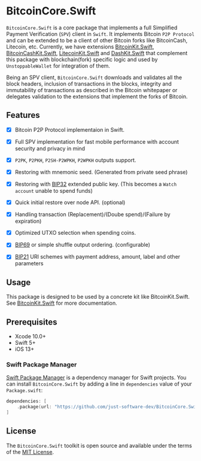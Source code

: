 # BitcoinCore.Swift

`BitcoinCore.Swift` is a core package that implements a full Simplified Payment Verification (`SPV`) client in `Swift`. It implements Bitcoin `P2P Protocol` and can be extended to be a client of other Bitcoin forks like BitcoinCash, Litecoin, etc. Currently, we have extensions [BitcoinKit.Swift](https://github.com/just-software-dev/BitcoinKit.Swift), [BitcoinCashKit.Swift](https://github.com/just-software-dev/BitcoinCashKit.Swift), [LitecoinKit.Swift](https://github.com/just-software-dev/LitecoinKit.Swift) and [DashKit.Swift](https://github.com/just-software-dev/DashKit.Swift) that complement this package with blockchain(fork) specific logic and used by `UnstoppableWallet` for integration of them.

Being an SPV client, `BitcoinCore.Swift` downloads and validates all the block headers, inclusion of transactions in the blocks, integrity and immutability of transactions as described in the Bitcoin whitepaper or delegates validation to the extensions that implement the forks of Bitcoin.  

## Features

- [x] Bitcoin P2P Protocol implementaion in Swift.
- [x] Full SPV implementation for fast mobile performance with account security and privacy in mind
- [x] `P2PK`, `P2PKH`, `P2SH-P2WPKH`, `P2WPKH` outputs support.
- [x] Restoring with mnemonic seed. (Generated from private seed phrase)
- [x] Restoring with [BIP32](https://github.com/bitcoin/bips/blob/master/bip-0032.mediawiki) extended public key. (This becomes a `Watch account` unable to spend funds)
- [x] Quick initial restore over node API. (optional)
- [x] Handling transaction (Replacement)/(Doube spend)/(Failure by expiration)
- [x] Optimized UTXO selection when spending coins.
- [x] [BIP69](https://github.com/bitcoin/bips/blob/master/bip-0069.mediawiki) or simple shuffle output ordering. (configurable)
- [x] [BIP21](https://github.com/bitcoin/bips/blob/master/bip-0021.mediawiki) URI schemes with payment address, amount, label and other parameters


## Usage

This package is designed to be used by a concrete kit like BitcoinKit.Swift. See [BitcoinKit.Swift](https://github.com/just-software-dev/BitcoinKit.Swift) for more documentation.

## Prerequisites

* Xcode 10.0+
* Swift 5+
* iOS 13+

### Swift Package Manager

[Swift Package Manager](https://www.swift.org/package-manager/) is a dependency manager for Swift projects. You can install `BitcoinCore.Swift` by adding a line in `dependencies` value of your `Package.swift`:

```swift
dependencies: [
    .package(url: "https://github.com/just-software-dev/BitcoinCore.Swift.git", .upToNextMajor(from: "1.0.0"))
]
```

## License

The `BitcoinCore.Swift` toolkit is open source and available under the terms of the [MIT License](https://github.com/just-software-dev/BitcoinCore.Swift/blob/master/LICENSE).

